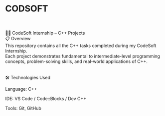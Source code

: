 # CODSOFT
<br/>
<br/>
🧑‍💻 CodeSoft Internship – C++ Projects
<br/>
📋 Overview
<br/>
This repository contains all the C++ tasks completed during my CodeSoft Internship.
<br/>
Each project demonstrates fundamental to intermediate-level programming concepts, problem-solving skills, and real-world applications of C++.
<br/>
<br/>
<br/>
🛠️ Technologies Used

Language: C++

IDE: VS Code / Code::Blocks / Dev C++

Tools: Git, GitHub
